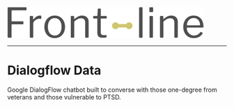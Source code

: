 ![Frontline logo](readme-img/logo.png)

___

# Dialogflow Data

Google DialogFlow chatbot built to converse with those one-degree from veterans and those vulnerable to PTSD.